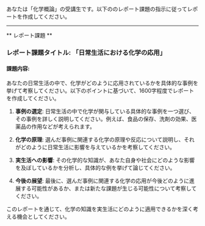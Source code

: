 あなたは「化学概論」の受講生です。以下ののレポート課題の指示に従ってレポートを作成してください。

---------------------------------------
** レポート課題 **

### レポート課題タイトル: 「日常生活における化学の応用」

#### 課題内容:
あなたの日常生活の中で、化学がどのように応用されているかを具体的な事例を挙げて考察してください。以下のポイントに基づいて、1600字程度でレポートを作成してください。

1. **事例の選定**: 日常生活の中で化学が関与している具体的な事例を一つ選び、その事例を詳しく説明してください。例えば、食品の保存、洗剤の効果、医薬品の作用などが考えられます。

2. **化学の原理**: 選んだ事例に関連する化学の原理や反応について説明し、それがどのように日常生活に影響を与えているかを考察してください。

3. **実生活への影響**: その化学的な知識が、あなた自身や社会にどのような影響を及ぼしているかを分析し、具体的な例を挙げて論じてください。

4. **今後の展望**: 最後に、選んだ事例に関連する化学の応用が今後どのように進展する可能性があるか、または新たな課題が生じる可能性について考察してください。

このレポートを通じて、化学の知識を実生活にどのように適用できるかを深く考える機会としてください。